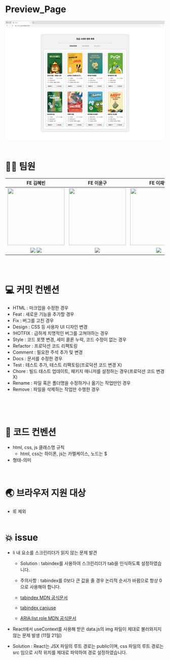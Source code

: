 # Preview_Page

<img src="./public/img/posterImg/0. 파이널 코딩테스트_1번_프리뷰.png">
<br/>
<br/>

# 🧑‍💻 팀원

|                                                                                                                                **FE 김혜빈**                                                                                                                                 |                                                              **FE 이윤구**                                                              |                                                               **FE 이재영**                                                                |
| :--------------------------------------------------------------------------------------------------------------------------------------------------------------------------------------------------------------------------------------------------------------------------: | :-------------------------------------------------------------------------------------------------------------------------------------: | :----------------------------------------------------------------------------------------------------------------------------------------: |
|                                                                                            <img src="https://avatars.githubusercontent.com/u/38063033?v=4" height=180 width=180>                                                                                             |                          <img src="https://avatars.githubusercontent.com/u/78248971?v=4" height=180 width=180>                          |                           <img src="https://avatars.githubusercontent.com/u/103429329?v=4" height=180 width=180>                           |
| <a href="https://github.com/khv2644511"><img src="https://img.shields.io/badge/GitHub-181717?style=flat&logo=GitHub&logoColor=white"/></a> <a href="https://always-hyeppy.tistory.com/"><img src="https://img.shields.io/static/v1?label=&message=Tistory&color=orange"></a> | <a href="https://github.com/yunkooo"><img src="https://img.shields.io/badge/GitHub-181717?style=flat&logo=GitHub&logoColor=white"/></a> | <a href="https://github.com/GreattitJY"><img src="https://img.shields.io/badge/GitHub-181717?style=flat&logo=GitHub&logoColor=white"/></a> |

<br/>
<br/>

# 💻 커밋 컨벤션

- HTML : 마크업을 수정한 경우
- Feat : 새로운 기능을 추가할 경우
- Fix : 버그를 고친 경우
- Design : CSS 등 사용자 UI 디자인 변경
- !HOTFIX : 급하게 치명적인 버그를 고쳐야하는 경우
- Style : 코드 포맷 변경, 세미 콜론 누락, 코드 수정이 없는 경우
- Refactor : 프로덕션 코드 리팩토링
- Comment : 필요한 주석 추가 및 변경
- Docs : 문서를 수정한 경우
- Test : 테스트 추가, 테스트 리팩토링(프로덕션 코드 변경 X)
- Chore : 빌드 태스트 업데이트, 패키지 매니저를 설정하는 경우(프로덕션 코드 변경 X)
- Rename : 파일 혹은 폴더명을 수정하거나 옮기는 작업만인 경우
- Remove : 파일을 삭제하는 작업만 수행한 경우

<br/>
<br/>
<br/>

# 🧩 코드 컨벤션

- html, css, js 클래스명 규칙
  - html, css는 하이폰, js는 카멜케이스, 노드는 $
- 형태-의미
  <br/>
  <br/>
  <br/>

# 🌏 브라우저 지원 대상

- IE 제외
  <br/>
  <br/>

# 💥 issue

- li 내 요소를 스크린리더가 읽지 않는 문제 발견

  - Solution : tabindex를 사용하여 스크린리더가 tab을 인식하도록 설정하였습니다.
  - 주의사항 : tabindex를 0보다 큰 값을 줄 경우 논리적 순서가 바뀜으로 항상 0으로 사용해야 합니다.
  - [tabindex MDN 공식문서](https://developer.mozilla.org/en-US/docs/Web/HTML/Global_attributes/tabindex)

  - [tabindex caniuse](https://caniuse.com/?search=tabindex)

  - [ARIA:list role MDN 공식문서](https://developer.mozilla.org/en-US/docs/Web/Accessibility/ARIA/Roles/list_role)

- React에서 useContext를 사용해 받은 data.js의 img 파일이 제대로 불러와지지 않는 문제 발생 (11월 21일)

- Solution : React는 JSX 파일의 루트 경로는 public이며, css 파일의 루트 경로는 src 임으로 시작 위치를 제대로 파악하여 경로 설정하였습니다.
